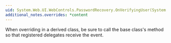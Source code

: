 ```yaml
---
uid: System.Web.UI.WebControls.PasswordRecovery.OnVerifyingUser(System.Web.UI.WebControls.LoginCancelEventArgs)
additional_notes.overrides: *content
---
```


<p>When overriding <xref href="System.Web.UI.WebControls.PasswordRecovery.OnVerifyingUser(System.Web.UI.WebControls.LoginCancelEventArgs)"></xref> in a derived class, be sure to call the base class's <xref href="System.Web.UI.WebControls.PasswordRecovery.OnVerifyingUser(System.Web.UI.WebControls.LoginCancelEventArgs)"></xref> method so that registered delegates receive the event.</p>



